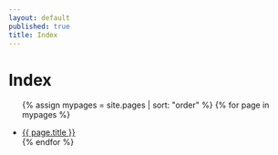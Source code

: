 ```yaml
---
layout: default
published: true
title: Index
---
```

<!--- Do not change index page --->


# Index

<ul>
 
  {% assign mypages = site.pages | sort: "order" %}
  {% for page in mypages %}
   <li class="intro">
  <a href="{{ page.url | absolute_url }}">{{ page.title }}</a>
  </li>
  {% endfor %}
  

</ul>
